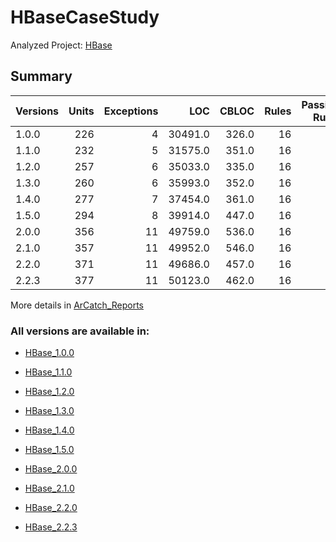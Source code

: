 # HBaseCaseStudy

Analyzed Project: [HBase](https://github.com/apache/hbase/tree/master/hbase-common)

## Summary

Versions  | Units   | Exceptions| LOC     | CBLOC   | Rules    | Passing Rules
--------- | ------: | ------:   | ------: | ------: | ------:  | ------:
1.0.0     | 226     | 4         |30491.0  | 326.0   | 16       | 14
1.1.0     | 232     | 5         |31575.0  | 351.0   | 16       | 12
1.2.0     | 257     | 6         |35033.0  | 335.0   | 16       | 12
1.3.0     | 260     | 6         |35993.0  | 352.0   | 16       | 12
1.4.0     | 277     | 7         |37454.0  | 361.0   | 16       | 12
1.5.0     | 294     | 8         |39914.0  | 447.0   | 16       | 12
2.0.0     | 356     | 11        |49759.0  | 536.0   | 16       | 12
2.1.0     | 357     | 11        |49952.0  | 546.0   | 16       | 12
2.2.0     | 371     | 11        |49686.0  | 457.0   | 16       | 12
2.2.3     | 377     | 11        |50123.0  | 462.0   | 16       | 12

More details in [ArCatch_Reports](https://github.com/juarezmeneses/HBaseCaseStudy/tree/master/arcatchreports)

### All versions are available in:

* [HBase_1.0.0](https://github.com/apache/hbase/releases/tag/rel%2F1.0.0)

* [HBase_1.1.0](https://github.com/apache/hbase/releases/tag/rel%2F1.1.0)

* [HBase_1.2.0](https://github.com/apache/hbase/releases/tag/rel%2F1.2.0)

* [HBase_1.3.0](https://github.com/apache/hbase/releases/tag/rel%2F1.3.0)

* [HBase_1.4.0](https://github.com/apache/hbase/releases/tag/rel%2F1.4.0)

* [HBase_1.5.0](https://github.com/apache/hbase/releases/tag/rel%2F1.5.0)

* [HBase_2.0.0](https://github.com/apache/hbase/releases/tag/rel%2F2.0.0)

* [HBase_2.1.0](https://github.com/apache/hbase/releases/tag/rel%2F2.1.0)

* [HBase_2.2.0](https://github.com/apache/hbase/releases/tag/rel%2F2.2.0)

* [HBase_2.2.3](https://github.com/apache/hbase/releases/tag/rel%2F2.2.3)
